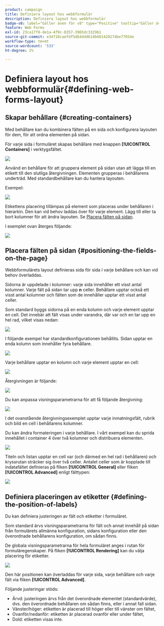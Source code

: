 ```yaml
---
product: campaign
title: Definiera layout hos webbformulär
description: Definiera layout hos webbformulär
badge-v8: label="Gäller även för v8" type="Positive" tooltip="Gäller även Campaign v8"
feature: Web Forms
exl-id: 23ca17f8-de1a-4f9c-8357-3965dc3329b1
source-git-commit: e34718caefdf5db4ddd61db601420274be77054e
workflow-type: tm+mt
source-wordcount: '533'
ht-degree: 2%

---
```


# Definiera layout hos webbformulär{#defining-web-forms-layout}



## Skapar behållare {#creating-containers}

Med behållare kan du kombinera fälten på en sida och konfigurera layouten för dem, för att ordna elementen på sidan.

För varje sida i formuläret skapas behållare med knappen **[!UICONTROL Containers]** i verktygsfältet.

![](assets/s_ncs_admin_survey_containers_add.png)

Använd en behållare för att gruppera element på sidan utan att lägga till en etikett till den slutliga återgivningen. Elementen grupperas i behållarens underträd. Med standardbehållare kan du hantera layouten.

Exempel:

![](assets/s_ncs_admin_survey_containers_std_arbo.png)

Etikettens placering tillämpas på element som placeras under behållaren i hierarkin. Den kan vid behov laddas över för varje element. Lägg till eller ta bort kolumner för att ändra layouten. Se [Placera fälten på sidan](#positioning-the-fields-on-the-page).

I exemplet ovan återges följande:

![](assets/s_ncs_admin_survey_containers_std_ex.png)

## Placera fälten på sidan {#positioning-the-fields-on-the-page}

Webbformulärets layout definieras sida för sida i varje behållare och kan vid behov överladdas.

Sidorna är uppdelade i kolumner: varje sida innehåller ett visst antal kolumner. Varje fält på sidan tar upp **n** celler. Behållare upptar också ett visst antal kolumner och fälten som de innehåller upptar ett visst antal celler.

Som standard byggs sidorna på en enda kolumn och varje element upptar en cell. Det innebär att fält visas under varandra, där var och en tar upp en hel rad, vilket visas nedan:

![](assets/s_ncs_admin_survey_container_ex.png)

I följande exempel har standardkonfigurationen behållits. Sidan upptar en enda kolumn som innehåller fyra behållare.

![](assets/s_ncs_admin_survey_container_ex0.png)

Varje behållare upptar en kolumn och varje element upptar en cell:

![](assets/s_ncs_admin_survey_container_ex0a.png)

Återgivningen är följande:

![](assets/s_ncs_admin_survey_container_ex0_rend.png)

Du kan anpassa visningsparametrarna för att få följande återgivning:

![](assets/s_ncs_admin_survey_container_ex1_rend.png)

I det ovanstående återgivningsexemplet upptar varje inmatningsfält, rubrik och bild en cell i behållarens kolumner.

Du kan ändra formateringen i varje behållare. I vårt exempel kan du sprida innehållet i container 4 över två kolumner och distribuera elementen.

![](assets/s_ncs_admin_survey_container_ex2_rend.png)

Titeln och listan upptar en cell var (och därmed en hel rad i behållaren) och kryssrutan sträcker sig över två celler. Antalet celler som är kopplade till indatafältet definieras på fliken **[!UICONTROL General]** eller fliken **[!UICONTROL Advanced]** enligt fälttypen:

![](assets/s_ncs_admin_survey_container_ex2.png)

## Definiera placeringen av etiketter {#defining-the-position-of-labels}

Du kan definiera justeringen av fält och etiketter i formuläret.

Som standard ärvs visningsparametrarna för fält och annat innehåll på sidan från formulärets allmänna konfiguration, sidans konfiguration eller den överordnade behållarens konfiguration, om sådan finns.

De globala visningsparametrarna för hela formuläret anges i rutan för formuläregenskaper. På fliken **[!UICONTROL Rendering]** kan du välja placering för etiketter.

![](assets/s_ncs_admin_survey_label_position.png)

Den här positionen kan överladdas för varje sida, varje behållare och varje fält via fliken **[!UICONTROL Advanced]**.

Följande justeringar stöds:

* Ärvd: justeringen ärvs från det överordnade elementet (standardvärde), dvs. den överordnade behållaren om sådan finns, eller i annat fall sidan.
* Vänster/höger: etiketten är placerad till höger eller till vänster om fältet,
* Ovanför/nedanför: etiketten är placerad ovanför eller under fältet,
* Dold: etiketten visas inte.
